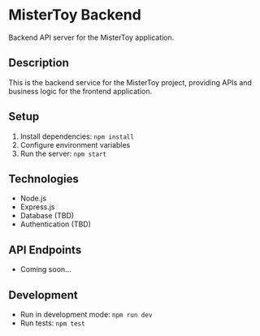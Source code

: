 # MisterToy Backend

Backend API server for the MisterToy application.

## Description
This is the backend service for the MisterToy project, providing APIs and business logic for the frontend application.

## Setup
1. Install dependencies: `npm install`
2. Configure environment variables
3. Run the server: `npm start`

## Technologies
- Node.js
- Express.js
- Database (TBD)
- Authentication (TBD)

## API Endpoints
- Coming soon...

## Development
- Run in development mode: `npm run dev`
- Run tests: `npm test`
